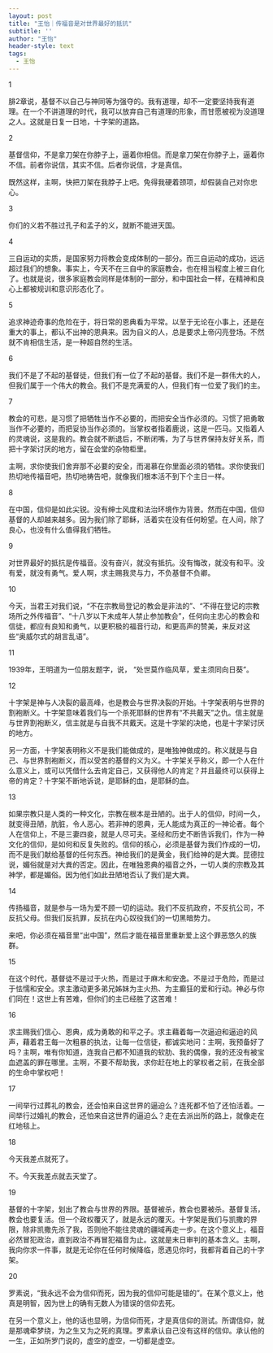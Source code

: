 ```yaml
---
layout: post
title: "王怡｜传福音是对世界最好的抵抗"
subtitle: ''
author: "王怡"
header-style: text
tags:
  - 王怡
---
```


1

腓2章说，基督不以自己与神同等为强夺的。我有道理，却不一定要坚持我有道理。在一个不讲道理的时代，我可以放弃自己有道理的形象，而甘愿被视为没道理之人。这就是日复一日地，十字架的道路。

2

基督信仰，不是拿刀架在你脖子上，逼着你相信。而是拿刀架在你脖子上，逼着你不信。前者你说信，其实不信。后者你说信，才是真信。

既然这样，主啊，快把刀架在我脖子上吧。免得我硬着颈项，却假装自己对你忠心。

3

你们的义若不胜过孔子和孟子的义，就断不能进天国。

4

三自运动的实质，是国家努力将教会变成体制的一部分。而三自运动的成功，远远超过我们的想象。事实上，今天不在三自中的家庭教会，也在相当程度上被三自化了。也就是说，很多家庭教会同样是体制的一部分，和中国社会一样，在精神和良心上都被规训和意识形态化了。

5

追求神迹奇事的危险在于，将日常的恩典看为平常。以至于无论在小事上，还是在重大的事上，都认不出神的恩典来。因为自义的人，总是要求上帝闪亮登场。不然就不肯相信生活，是一种超自然的生活。

6

我们不是了不起的基督徒，但我们有一位了不起的基督。我们不是一群伟大的人，但我们属于一个伟大的教会。我们不是充满爱的人，但我们有一位爱了我们的主。

7

教会的可悲，是习惯了把牺牲当作不必要的，而把安全当作必须的。习惯了把勇敢当作不必要的，而把妥协当作必须的。当掌权者指着鹿说，这是一匹马。又指着人的灵魂说，这是我的。教会就不断退后，不断闭嘴，为了与世界保持友好关系，而把十字架讨厌的地方，留在会堂的杂物柜里。

主啊，求你使我们舍弃那不必要的安全，而渴慕在你里面必须的牺牲。求你使我们热切地传福音吧，热切地祷告吧，就像我们根本活不到下个主日一样。

8

在中国，信仰是如此尖锐。没有绅士风度和法治环境作为背景。然而在中国，信仰基督的人却越来越多。因为我们除了耶稣，活着实在没有任何盼望。在人间，除了良心，也没有什么值得我们牺牲。

9

对世界最好的抵抗是传福音。没有奋兴，就没有抵抗。没有悔改，就没有和平。没有爱，就没有勇气。爱人啊，求主赐我灵与力，不负基督不负卿。

10

今天，当君王对我们说，“不在宗教局登记的教会是非法的”、“不得在登记的宗教场所之外传福音”、“十八岁以下未成年人禁止参加教会”，任何向主忠心的教会和信徒，都应有良知和勇气，以更积极的福音行动，和更高声的赞美，来反对这些“奥威尔式的胡言乱语”。

11

1939年，王明道为一位朋友题字，说， “处世莫作临风草，爱主须同向日葵”。

12

十字架是神与人决裂的最高峰，也是教会与世界决裂的开始。十字架表明与世界的割袍断义。十字架意味着我们与一个杀死耶稣的世界有“不共戴天”之仇。信主就是与世界割袍断义，信主就是与自我不共戴天。这是十字架的决绝，也是十字架讨厌的地方。

另一方面，十字架表明称义不是我们能做成的，是唯独神做成的。称义就是与自己、与世界割袍断义，而以受苦的基督的义为义。十字架关乎称义，即一个人在什么意义上，或可以凭借什么去肯定自己，又获得他人的肯定？并且最终可以获得上帝的肯定？十字架不断地诉说，是耶稣的血，是耶稣的血。

13

如果宗教只是人类的一种文化，宗教在根本是丑陋的。出于人的信仰，时间一久，就变得丑陋，肮脏，令人恶心。若非神的恩典，无人能成为真正的一神论者。每个人在信仰上，不是三妻四妾，就是人尽可夫。圣经和历史不断告诉我们，作为一种文化的信仰，是如何和反复失败的。信仰的核心，必须是基督为我们作成的一切，而不是我们献给基督的任何东西。神给我们的是黄金，我们给神的是大粪。昆德拉说，媚俗就是对大粪的否定。因此，在唯独恩典的福音之外，一切人类的宗教及其神学，都是媚俗。因为他们如此丑陋地否认了我们是大粪。

14

传扬福音，就是参与一场为爱不顾一切的运动。我们不反抗政府，不反抗公司，不反抗父母。但我们反抗罪，反抗在内心奴役我们的一切黑暗势力。

来吧，你必须在福音里“出中国”，然后才能在福音里重新爱上这个罪恶悠久的族群。

15

在这个时代，基督徒不是过于火热，而是过于麻木和安逸。不是过于危险，而是过于怯懦和安全。求主激动更多弟兄姊妹为主火热、为主癫狂的爱和行动。神必与你们同在！这世上有苦难，但你们的主已经胜了这苦难！

16

求主赐我们信心、恩典，成为勇敢的和平之子。求主藉着每一次逼迫和逼迫的风声，藉着君王每一次粗暴的执法，让每一位信徒，都诚实地问：主啊，我预备好了吗？主啊，唯有你知道，连我自己都不知道我的软肋、我的偶像，我的还没有被宝血遮盖的罪在哪里。主啊，不要不帮助我，求你赶在地上的掌权者之前，在我全部的生命中掌权吧！

17

一间举行过葬礼的教会，还会怕来自这世界的逼迫么？连死都不怕了还怕活着。一间举行过婚礼的教会，还怕来自这世界的逼迫么？走在去派出所的路上，就像走在红地毯上。

18

今天我差点就死了。

不。今天我差点就去天堂了。

19

基督的十字架，划出了教会与世界的界限。基督被杀，教会也要被杀。基督复活，教会也要复活。但一个政权覆灭了，就是永远的覆灭。十字架是我们与凯撒的界限，除非凯撒先杀了我，否则他不能往灵魂的疆域再走一步。在这个意义上，福音必然冒犯政治，直到政治不再冒犯福音为止。这就是末日审判的基本含义。主啊，我向你求一件事，就是无论你在任何时候降临，愿遇见你时，我都背着自己的十字架。

20

罗素说，“我永远不会为信仰而死，因为我的信仰可能是错的”。在某个意义上，他真是明智，因为世上的确有无数人为错误的信仰去死。

在另一个意义上，他的话也显明，为信仰而死，才是真信仰的测试。所谓信仰，就是那魂牵梦绕，为之生又为之死的真理。罗素承认自己没有这样的信仰。承认他的一生，正如所罗门说的，虚空的虚空，一切都是虚空。